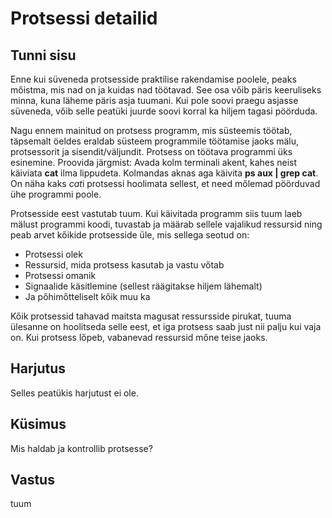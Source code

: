 # Protsessi detailid

## Tunni sisu

Enne kui süveneda protsesside praktilise rakendamise poolele, peaks mőistma, mis nad on ja kuidas nad töötavad. See osa vőib päris keeruliseks minna, kuna läheme päris asja tuumani. Kui pole soovi praegu asjasse süveneda, vőib selle peatüki juurde soovi korral ka hiljem tagasi pöörduda.

Nagu ennem mainitud on protsess programm, mis süsteemis töötab, täpsemalt öeldes eraldab süsteem programmile töötamise jaoks mälu, protsessorit ja sisendit/väljundit. Protsess on töötava programmi üks esinemine. Proovida järgmist: Avada kolm terminali akent, kahes neist käiviata <b>cat</b> ilma lippudeta. Kolmandas aknas aga käivita <b>ps aux | grep cat</b>. On näha kaks *cat*i protsessi hoolimata sellest, et need mőlemad pöörduvad ühe programmi poole.

Protsesside eest vastutab tuum. Kui käivitada programm siis tuum laeb mälust programmi koodi, tuvastab ja määrab sellele vajalikud ressursid ning peab arvet kőikide protsesside üle, mis sellega seotud on:

<ul>
<li>Protsessi olek</li>
<li>Ressursid, mida protsess kasutab ja vastu vőtab</li>
<li>Protsessi omanik</li>
<li>Signaalide käsitlemine (sellest räägitakse hiljem lähemalt)</li>
<li>Ja pőhimőtteliselt kőik muu ka</li>
</ul>

Kőik protsessid tahavad maitsta magusat ressursside pirukat, tuuma ülesanne on hoolitseda selle eest, et iga protsess saab just nii palju kui vaja on. Kui protsess lőpeb, vabanevad ressursid mőne teise jaoks.     

## Harjutus

Selles peatükis harjutust ei ole.

## Küsimus

Mis haldab ja kontrollib protsesse?

## Vastus

tuum

